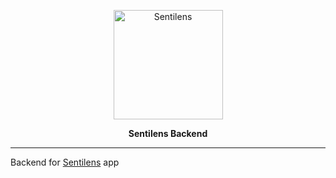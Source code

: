 <p  align="center">
  <img src="https://gist.github.com/MelDxKviel/c9be20395bc00b179720f8b47be37e42/raw/de27fe4d1a281df879ef4f97f5ac8252cfa7be84/Sentilens_Logo.png" alt="Sentilens" width="175" height="175"></a>

</p>
<p align="center">
  <b>Sentilens Backend</b>
</p>

---

Backend for [Sentilens](https://github.com/MaximDvinov/Sentilens) app
